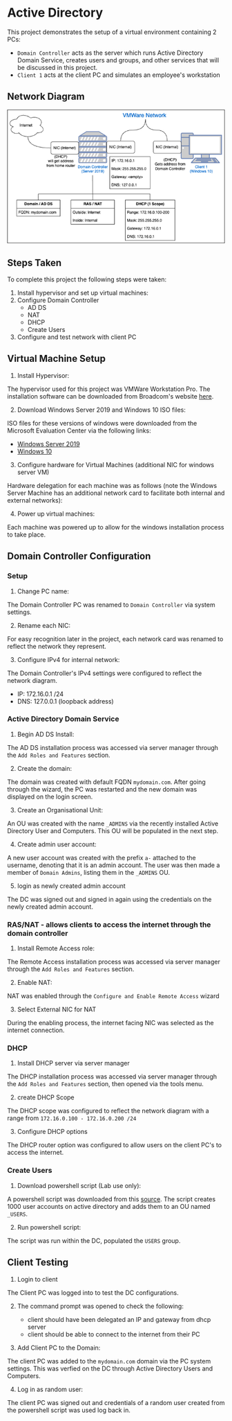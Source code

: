 # Active Directory

This project demonstrates the setup of a virtual environment containing 2 PCs:

* `Domain Controller` acts as the server which runs Active Directory Domain Service, creates users and groups, and other services that will be discussed in this project.
* `Client 1` acts at the client PC and simulates an employee's workstation

## Network Diagram

![Network Diagram](/Active%20Directory/Screenshots/topoly.png)

## Steps Taken

To complete this project the following steps were taken:
1. Install hypervisor and set up virtual machines:
2. Configure Domain Controller
	- AD DS
	- NAT
	- DHCP
	- Create Users
3. Configure and test network with client PC

## Virtual Machine Setup

1. Install Hypervisor:
 
The hypervisor used for this project was VMWare Workstation Pro. The installation software can be downloaded from Broadcom's website [here](https://www.vmware.com/products/desktop-hypervisor/workstation-and-fusion).

2. Download Windows Server 2019 and Windows 10 ISO files:

ISO files for these versions of windows were downloaded from the Microsoft Evaluation Center via the following links:
- [Windows Server 2019](https://www.microsoft.com/en-us/evalcenter/evaluate-windows-server-2019)
- [Windows 10](https://www.microsoft.com/en-us/evalcenter/evaluate-windows-10-enterprise)

3. Configure hardware for Virtual Machines (additional NIC for windows server VM)

Hardware delegation for each machine was as follows (note the Windows Server Machine has an additional network card to facilitate both internal and external networks):

4. Power up virtual machines:

Each machine was powered up to allow for the windows installation process to take place.

## Domain Controller Configuration

### Setup

1. Change PC name:

The Domain Controller PC was renamed to `Domain Controller` via system settings.

2. Rename each NIC:

For easy recognition later in the project, each network card was renamed to reflect the network they represent.

3. Configure IPv4 for internal network:

The Domain Controller's IPv4 settings were configured to reflect the network diagram.

- IP: 172.16.0.1 /24
- DNS: 127.0.0.1 (loopback address)

### Active Directory Domain Service

1. Begin AD DS Install: 

The AD DS installation process was accessed via server manager through the `Add Roles and Features` section. 

2. Create the domain:

The domain was created with default FQDN `mydomain.com`. After going through the wizard, the PC was restarted and the new domain was displayed on the login screen.

3. Create an Organisational Unit:

An OU was created with the name `_ADMINS` via the recently installed Active Directory User and Computers. This OU will be populated in the next step. 

4. Create admin user account:

A new user account was created with the prefix `a-` attached to the username, denoting that it is an admin account. The user was then made a member of `Domain Admins`, listing them in the `_ADMINS` OU.

5. login as newly created admin account

The DC was signed out and signed in again using the credentials on the newly created admin account.

### RAS/NAT - allows clients to access the internet through the domain controller

1. Install Remote Access role:

The Remote Access installation process was accessed via server manager through the `Add Roles and Features` section. 

2. Enable NAT:

NAT was enabled through the `Configure and Enable Remote Access` wizard

3. Select External NIC for NAT

During the enabling process, the internet facing NIC was selected as the internet connection.

### DHCP

1. Install DHCP server via server manager

The DHCP installation process was accessed via server manager through the `Add Roles and Features` section, then opened via the tools menu.

2. create DHCP Scope

The DHCP scope was configured to reflect the network diagram with a range from `172.16.0.100 - 172.16.0.200 /24`

3. Configure DHCP options

The DHCP router option was configured to allow users on the client PC's to access the internet.

### Create Users

1. Download powershell script (Lab use only):

A powershell script was downloaded from this [source](https://github.com/joshmadakor1/AD_PS/blob/master/Generate-Names-Create-Users.ps1). The script creates 1000 user accounts on active directory and adds them to an OU named `_USERS`.

2. Run powershell script:

The script was run within the DC, populated the `USERS` group.


## Client Testing

1. Login to client

The Client PC was logged into to test the DC configurations.

2. The command prompt was opened to check the following:
	
	- client should have been delegated an IP and gateway from dhcp server
	- client should be able to connect to the internet from their PC

3. Add Client PC to the Domain:

The client PC was added to the `mydomain.com` domain via the PC system settings. This was verfied on the DC through Active Directory Users and Computers. 

4. Log in as random user:

The client PC was signed out and credentials of a random user created from the powershell script was used log back in.

